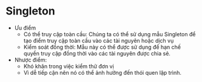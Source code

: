 # Singleton
* Ưu điểm
    - Có thể truy cập toàn cầu: Chúng ta có thể sử dụng mẫu Singleton để tạo điểm truy cập toàn cầu vào các tài nguyên hoặc dịch vụ
    - Kiểm soát đồng thời: Mẫu này có thể được sử dụng để hạn chế quyền truy cập đồng thời vào các tài nguyên được chia sẻ.
* Nhược điểm:
    - Khó khăn trong việc kiểm thử đơn vị
    - Vì dễ tiếp cận nên nó có thể ảnh hưởng đến thói quen lập trình.

